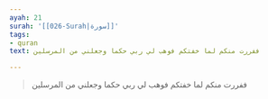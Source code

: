 ```yaml
---
ayah: 21
surah: '[[026-Surah|سورة]]'
tags:
- quran
text: ففررت منكم لما خفتكم فوهب لي ربي حكما وجعلني من المرسلين

---
```

> ففررت منكم لما خفتكم فوهب لي ربي حكما وجعلني من المرسلين
